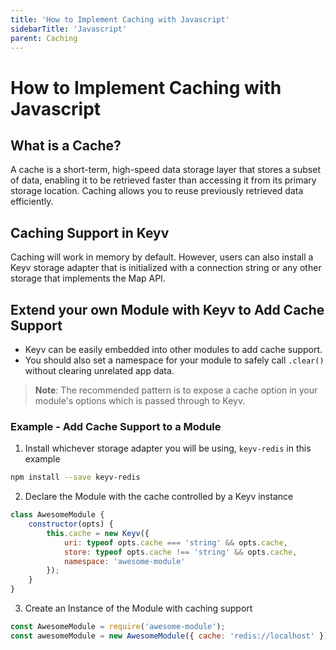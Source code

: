 ```yaml
---
title: 'How to Implement Caching with Javascript'
sidebarTitle: 'Javascript'
parent: Caching
---
```

# How to Implement Caching with Javascript

## What is a Cache?
A cache is a short-term, high-speed data storage layer that stores a subset of data, enabling it to be retrieved faster than accessing it from its primary storage location. Caching allows you to reuse previously retrieved data efficiently.

## Caching Support in Keyv
Caching will work in memory by default. However, users can also install a Keyv storage adapter that is initialized with a connection string or any other storage that implements the Map API.

## Extend your own Module with Keyv to Add Cache Support
- Keyv can be easily embedded into other modules to add cache support.
- You should also set a namespace for your module to safely call `.clear()` without clearing unrelated app data.

>**Note**:
> The recommended pattern is to expose a cache option in your module's options which is passed through to Keyv.

### Example - Add Cache Support to a Module

1. Install whichever storage adapter you will be using, `keyv-redis` in this example
```sh
npm install --save keyv-redis
```
2. Declare the Module with the cache controlled by a Keyv instance
```js
class AwesomeModule {
	constructor(opts) {
		this.cache = new Keyv({
			uri: typeof opts.cache === 'string' && opts.cache,
			store: typeof opts.cache !== 'string' && opts.cache,
			namespace: 'awesome-module'
		});
	}
}
```

3. Create an Instance of the Module with caching support
```js
const AwesomeModule = require('awesome-module');
const awesomeModule = new AwesomeModule({ cache: 'redis://localhost' });
```
